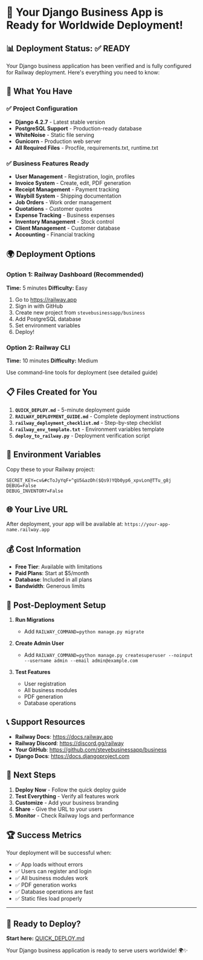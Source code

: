 # 🎉 Your Django Business App is Ready for Worldwide Deployment!

## 📊 Deployment Status: ✅ READY

Your Django business application has been verified and is fully configured for Railway deployment. Here's everything you need to know:

## 🚀 What You Have

### ✅ Project Configuration
- **Django 4.2.7** - Latest stable version
- **PostgreSQL Support** - Production-ready database
- **WhiteNoise** - Static file serving
- **Gunicorn** - Production web server
- **All Required Files** - Procfile, requirements.txt, runtime.txt

### ✅ Business Features Ready
- **User Management** - Registration, login, profiles
- **Invoice System** - Create, edit, PDF generation
- **Receipt Management** - Payment tracking
- **Waybill System** - Shipping documentation
- **Job Orders** - Work order management
- **Quotations** - Customer quotes
- **Expense Tracking** - Business expenses
- **Inventory Management** - Stock control
- **Client Management** - Customer database
- **Accounting** - Financial tracking

## 🌍 Deployment Options

### Option 1: Railway Dashboard (Recommended)
**Time:** 5 minutes
**Difficulty:** Easy

1. Go to https://railway.app
2. Sign in with GitHub
3. Create new project from `stevebusinessapp/business`
4. Add PostgreSQL database
5. Set environment variables
6. Deploy!

### Option 2: Railway CLI
**Time:** 10 minutes
**Difficulty:** Medium

Use command-line tools for deployment (see detailed guide)

## 📋 Files Created for You

1. **`QUICK_DEPLOY.md`** - 5-minute deployment guide
2. **`RAILWAY_DEPLOYMENT_GUIDE.md`** - Complete deployment instructions
3. **`railway_deployment_checklist.md`** - Step-by-step checklist
4. **`railway_env_template.txt`** - Environment variables template
5. **`deploy_to_railway.py`** - Deployment verification script

## 🔑 Environment Variables

Copy these to your Railway project:

```
SECRET_KEY=cv&#cToJyYqF+^gU5&azDh($Qs9)YQb0yp6_xpvLon@TTu_g8j
DEBUG=False
DEBUG_INVENTORY=False
```

## 🌐 Your Live URL

After deployment, your app will be available at:
`https://your-app-name.railway.app`

## 💰 Cost Information

- **Free Tier**: Available with limitations
- **Paid Plans**: Start at $5/month
- **Database**: Included in all plans
- **Bandwidth**: Generous limits

## 🔧 Post-Deployment Setup

1. **Run Migrations**
   - Add `RAILWAY_COMMAND=python manage.py migrate`

2. **Create Admin User**
   - Add `RAILWAY_COMMAND=python manage.py createsuperuser --noinput --username admin --email admin@example.com`

3. **Test Features**
   - User registration
   - All business modules
   - PDF generation
   - Database operations

## 📞 Support Resources

- **Railway Docs**: https://docs.railway.app
- **Railway Discord**: https://discord.gg/railway
- **Your GitHub**: https://github.com/stevebusinessapp/business
- **Django Docs**: https://docs.djangoproject.com

## 🎯 Next Steps

1. **Deploy Now** - Follow the quick deploy guide
2. **Test Everything** - Verify all features work
3. **Customize** - Add your business branding
4. **Share** - Give the URL to your users
5. **Monitor** - Check Railway logs and performance

## 🏆 Success Metrics

Your deployment will be successful when:
- ✅ App loads without errors
- ✅ Users can register and login
- ✅ All business modules work
- ✅ PDF generation works
- ✅ Database operations are fast
- ✅ Static files load properly

---

## 🚀 Ready to Deploy?

**Start here:** [QUICK_DEPLOY.md](QUICK_DEPLOY.md)

Your Django business application is ready to serve users worldwide! 🌍✨

